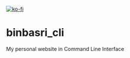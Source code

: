 [![ko-fi](https://ko-fi.com/img/githubbutton_sm.svg)](https://ko-fi.com/H2H5VAL6E)

# binbasri_cli
My personal website in Command Line Interface
